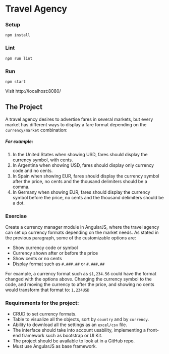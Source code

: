 # Travel Agency

### Setup
`npm install`

### Lint
`npm run lint`

### Run
`npm start`

Visit http://localhost:8080/

## The Project

A travel agency desires to advertise fares in several markets, but every market has different ways to display a fare format depending on the `currency/market` combination:

##### For example:
1. In the United States when showing USD, fares should display the currency symbol, with cents.
2. In Argentina when showing USD, fares should display only currency code and no cents.
3. In Spain when showing EUR, fares should display the currency symbol after the price, no cents and the thousand delimiters should be a comma.
4. In Germany when showing EUR, fares should display the currency symbol before the price, no cents and the thousand delimiters should be a dot.

### Exercise
Create a currency manager module in AngularJS, where the travel agency can set up currency formats depending on the market needs. As stated in the previous paragraph, some of the customizable options are:
- Show currency code or symbol
- Currency shown after or before the price
- Show cents or no cents
- Display format such as `#,###.##` or `#.###,##`

For example, a currency format such as `$1,234.56` could have the format changed with the options above. Changing the currency symbol to the code, and moving the currency to after the price, and showing no cents would transform that format to: `1,234USD`

### Requirements for the project:
- CRUD to set currency formats.
- Table to visualize all the objects, sort by `country` and by `currency`.
- Ability to download all the settings as an `excel/csv` file.
- The interface should take into account usability, implementing a front-end framework such as bootstrap or UI Kit.
- The project should be available to look at in a GitHub repo.
- Must use AngularJS as base framework.